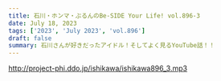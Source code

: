 ```yaml
---
title: 石川・ホンマ・ぶるんのBe-SIDE Your Life! vol.896-3
date: July 18, 2023
tags: ['2023', 'July 2023', 'vol.896']
draft: false
summary: 石川さんが好きだったアイドル！そしてよく見るYouTube話！！
---
```


http://project-phi.ddo.jp/ishikawa/ishikawa896_3.mp3